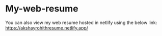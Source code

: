 # My-web-resume
You can also view my web resume hosted in netlify using the below link:
https://akshayrohithresume.netlify.app/
